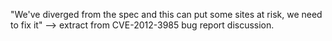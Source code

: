 "We've diverged from the spec and this can put some sites at risk, we need to fix it" --> extract from CVE-2012-3985 bug report discussion.


